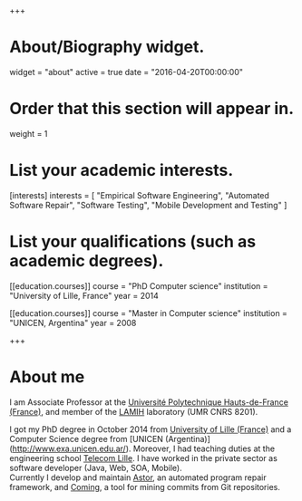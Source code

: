 +++
# About/Biography widget.
widget = "about"
active = true
date = "2016-04-20T00:00:00"

# Order that this section will appear in.
weight = 1

# List your academic interests.
[interests]
  interests = [
    "Empirical Software Engineering",
    "Automated Software Repair",
    "Software Testing",
    "Mobile Development and Testing"
  ]

# List your qualifications (such as academic degrees).
[[education.courses]]
  course = "PhD Computer science"
  institution = "University of Lille, France"
  year = 2014

[[education.courses]]
  course = "Master in Computer science"
  institution = "UNICEN, Argentina"
  year = 2008

 
+++

# About me

I am Associate Professor at the [Université Polytechnique Hauts-de-France (France)](http://www.uphf.fr/), and member of the [LAMIH](http://www.univ-valenciennes.fr/LAMIH/en/) laboratory (UMR CNRS 8201). 
<!---Previously, I was a researcher in the University of Lille 1 and INRIA Lille, and post-doc in the University of Lugano (Switzerland). -->
I got my PhD degree in October 2014 from [University of Lille (France)](http://www.univ-lille1.fr/) and a Computer Science degree from [UNICEN (Argentina)] (http://www.exa.unicen.edu.ar/).  Moreover, I  had teaching duties at the engineering school [Telecom Lille](http://www.telecom-lille.fr/). 
I have worked in the private sector as software developer (Java, Web, SOA, Mobile).  
Currently I develop and maintain [Astor](https://github.com/SpoonLabs/astor), an automated program repair framework, and [Coming](https://github.com/SpoonLabs/coming), a tool for mining commits  from Git repositories.

  
